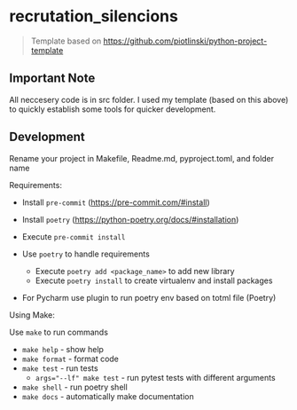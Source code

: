 # recrutation_silencions

> Template based on https://github.com/piotlinski/python-project-template

## Important Note

All neccesery code is in src folder. I used my template (based on this above) to quickly
establish some tools for quicker development.

## Development

Rename your project in Makefile, Readme.md, pyproject.toml, and folder name

Requirements:

- Install `pre-commit` (https://pre-commit.com/#install)
- Install `poetry` (https://python-poetry.org/docs/#installation)
- Execute `pre-commit install`
- Use `poetry` to handle requirements

  - Execute `poetry add <package_name>` to add new library
  - Execute `poetry install` to create virtualenv and install packages

- For Pycharm use plugin to run poetry env based on totml file (Poetry)

Using Make:

Use `make` to run commands

- `make help` - show help
- `make format` - format code
- `make test` - run tests
  - `args="--lf" make test` - run pytest tests with different arguments
- `make shell` - run poetry shell
- `make docs` - automatically make documentation
